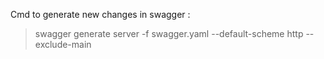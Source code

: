 Cmd to generate new changes in swagger :

> swagger generate server -f swagger.yaml --default-scheme http --exclude-main